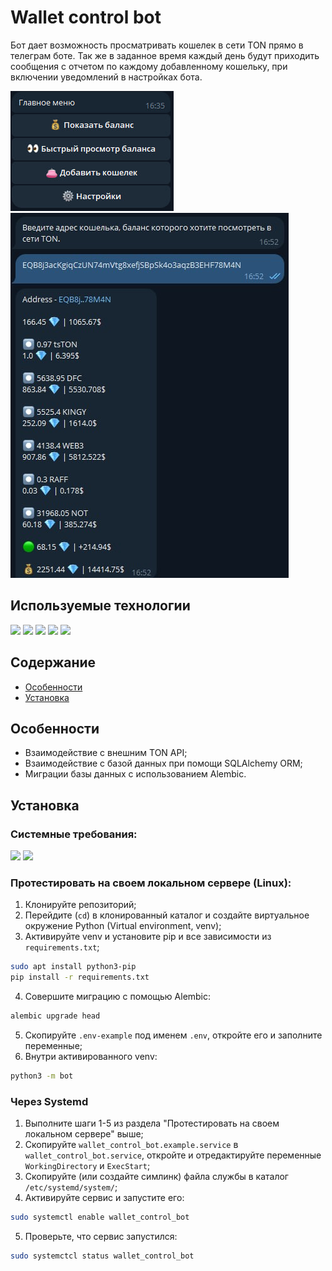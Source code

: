 # Wallet control bot

Бот дает возможность просматривать кошелек в сети TON прямо в телеграм боте. 
Так же в заданное время каждый день будут приходить сообщения с отчетом по каждому добавленному кошельку, при включении уведомлений в настройках бота.

![menu](img/menu.jpg)
![wallet_view](img/wallet_view.jpg)

## Используемые технологии
<div> 
<img src="https://img.shields.io/badge/Python-blue">
<img src="https://img.shields.io/badge/SQAlchemy-blue">
<img src="https://img.shields.io/badge/Pydentic-blue">
<img src="https://img.shields.io/badge/Alembic-blue">
<img src="https://img.shields.io/badge/Systemd-blue">
</div>

## Содержание

* [Особенности](#особенности)
* [Установка](#установка)

## Особенности
* Взаимодействие с  внешним TON API;
* Взаимодействие с базой данных при помощи SQLAlchemy ORM;
* Миграции базы данных с использованием Alembic.

## Установка

### Системные требования:
<div>
<img src="https://img.shields.io/badge/Python-3.10+-blue">
<img src="https://img.shields.io/badge/Linux/Windows-blue">
</div>

### Протестировать на своем локальном сервере (Linux):
1. Клонируйте репозиторий;
2. Перейдите (`cd`) в клонированный каталог и создайте виртуальное окружение Python (Virtual environment, venv);
3. Активируйте venv и установите pip и все зависимости из `requirements.txt`;
```bash
sudo apt install python3-pip
pip install -r requirements.txt
```
4. Совершите миграцию с помощью Alembic:
```bash
alembic upgrade head
```
5. Скопируйте `.env-example` под именем `.env`, откройте его и заполните переменные;
6. Внутри активированного venv:
```bash
python3 -m bot
```

### Через Systemd
1. Выполните шаги 1-5 из раздела "Протестировать на своем локальном сервере" выше;
2. Скопируйте `wallet_control_bot.example.service` в `wallet_control_bot.service`, откройте и отредактируйте переменные `WorkingDirectory` 
и `ExecStart`;
3. Скопируйте (или создайте симлинк) файла службы в каталог `/etc/systemd/system/`;
4. Активируйте сервис и запустите его:
```bash
sudo systemctl enable wallet_control_bot
```
5. Проверьте, что сервис запустился:
```bash
sudo systemctcl status wallet_control_bot
```
